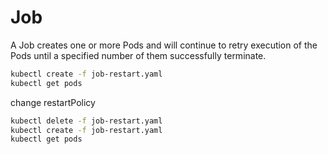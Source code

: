 # Job
A Job creates one or more Pods and will continue to retry execution of the Pods until a specified number of them successfully terminate.

```sh
kubectl create -f job-restart.yaml
kubectl get pods 
```

change restartPolicy

```sh
kubectl delete -f job-restart.yaml
kubectl create -f job-restart.yaml
kubectl get pods 
```